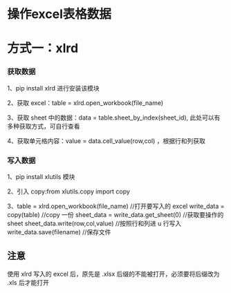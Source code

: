 # 操作excel表格数据

# 方式一：xlrd

### 获取数据

1、pip install xlrd 进行安装该模块

2、获取 excel：table = xlrd.open_workbook(file_name)

3、获取 sheet 中的数据：data = table.sheet_by_index(sheet_id), 此处可以有多种获取方式，可自行查看

4、获取单元格内容：value = data.cell_value(row,col) ，根据行和列获取

### 写入数据

1、pip install xlutils 模块

2、引入 copy:from xlutils.copy import copy

3、table = xlrd.open_workbook(file_name)        //打开要写入的 excel
   write_data = copy(table)               //copy 一份
   sheet_data = write_data.get_sheet(0)      //获取要操作的 sheet
   sheet_data.write(row,col,value)       //按照行和列进 u 行写入
   write_data.save(filename)       //保存文件

## 注意
使用 xlrd 写入的 excel 后，原先是 .xlsx 后缀的不能被打开，必须要将后缀改为 .xls 后才能打开

# 

